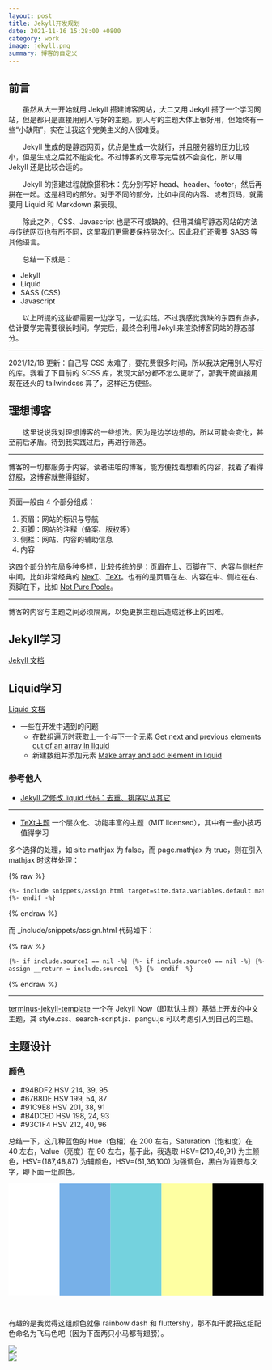 ```yaml
---
layout: post
title: Jekyll开发规划
date: 2021-11-16 15:28:00 +0800
category: work
image: jekyll.png
summary: 博客的自定义
---
```


<!--more-->

## 前言

&emsp;&emsp;虽然从大一开始就用 Jekyll 搭建博客网站，大二又用 Jekyll 搭了一个学习网站，但是都只是直接用别人写好的主题。别人写的主题大体上很好用，但始终有一些“小缺陷”，实在让我这个完美主义的人很难受。

&emsp;&emsp;Jekyll 生成的是静态网页，优点是生成一次就行，并且服务器的压力比较小，但是生成之后就不能变化。不过博客的文章写完后就不会变化，所以用 Jekyll 还是比较合适的。

&emsp;&emsp;Jekyll 的搭建过程就像搭积木：先分别写好 head、header、footer，然后再拼在一起。这是相同的部分。对于不同的部分，比如中间的内容、或者页码，就需要用 Liquid 和 Markdown 来表现。

&emsp;&emsp;除此之外，CSS、Javascript 也是不可或缺的。但用其编写静态网站的方法与传统网页也有所不同，这里我们更需要保持层次化。因此我们还需要 SASS 等其他语言。

&emsp;&emsp;总结一下就是：

- Jekyll
- Liquid
- SASS (CSS)
- Javascript

&emsp;&emsp;以上所提的这些都需要一边学习，一边实践。不过我感觉我缺的东西有点多，估计要学完需要很长时间。学完后，最终会利用Jekyll来渲染博客网站的静态部分。

---

2021/12/18 更新：自己写 CSS 太难了，要花费很多时间，所以我决定用别人写好的库。我看了下目前的 SCSS 库，发现大部分都不怎么更新了，那我干脆直接用现在还火的 tailwindcss 算了，这样还方便些。

## 理想博客

&emsp;&emsp;这里说说我对理想博客的一些想法。因为是边学边想的，所以可能会变化，甚至前后矛盾。待到我实践过后，再进行筛选。

---

博客的一切都服务于内容。读者进咱的博客，能方便找着想看的内容，找着了看得舒服，这博客就整得挺好。

---

页面一般由 4 个部分组成：

1. 页眉：网站的标识与导航
2. 页脚：网站的注释（备案、版权等）
3. 侧栏：网站、内容的辅助信息
4. 内容

这四个部分的布局多种多样，比较传统的是：页眉在上、页脚在下、内容与侧栏在中间，比如非常经典的 [NexT](https://simpleyyt.com/jekyll-theme-next/)、[TeXt](https://tianqi.name/jekyll-TeXt-theme/)。也有的是页眉在左、内容在中、侧栏在右、页脚在下，比如 [Not Pure Poole](https://vszhub.github.io/not-pure-poole/)。

---

博客的内容与主题之间必须隔离，以免更换主题后造成迁移上的困难。

## Jekyll学习

[Jekyll 文档](http://jekyllcn.com/docs/home/)

## Liquid学习

[Liquid 文档](https://liquid.bootcss.com/)

- 一些在开发中遇到的问题
  - 在数组遍历时获取上一个与下一个元素 [Get next and previous elements out of an array in liquid](https://stackoverflow.com/questions/16145061/get-next-and-previous-elements-out-of-an-array-in-liquid)
  - 新建数组并添加元素 [Make array and add element in liquid](https://twpower.github.io/228-make-array-and-add-element-in-jekyll-liquid-en)

### 参考他人

- [Jekyll 之修改 liquid 代码：去重、排序以及其它](https://yo1995.github.io/html/jekyll-edit-liquid-1/)

---

- [TeXt主题](https://github.com/kitian616/jekyll-TeXt-theme) 一个层次化、功能丰富的主题（MIT licensed），其中有一些小技巧值得学习

多个选择的处理，如 site.mathjax 为 false，而 page.mathjax 为 true，则在引入 mathjax 时这样处理：

{% raw %}

```html
{%- include snippets/assign.html target=site.data.variables.default.mathjax source0=site.mathjax source1=page.mathjax -%} {%- if __return == true -%} {%- include markdown-enhancements/mathjax.html -%}
{%- endif -%}
```

{% endraw %}

而 \_include/snippets/assign.html 代码如下：

{% raw %}

```html
{%- if include.source1 == nil -%} {%- if include.source0 == nil -%} {%- assign __return = include.target -%} {%- else -%} {%- assign __return = include.source0 -%} {%- endif -%} {%- else -%} {%-
assign __return = include.source1 -%} {%- endif -%}
```

{% endraw %}

---

[terminus-jekyll-template](https://github.com/TerminusBot/terminus-jekyll-template) 一个在 Jekyll Now（即默认主题）基础上开发的中文主题，其 style.css、search-script.js、pangu.js 可以考虑引入到自己的主题。

## 主题设计

### 颜色

<!-- 问了下molly喜欢的颜色，她说喜欢蓝色，并给出如下几种蓝： -->

- #94BDF2 HSV 214, 39, 95
- #67B8DE HSV 199, 54, 87
- #91C9E8 HSV 201, 38, 91
- #B4DCED HSV 198, 24, 93
- #93C1F4 HSV 212, 40, 96

总结一下，这几种蓝色的 Hue（色相）在 200 左右，Saturation（饱和度）在 40 左右，Value（亮度）在 90 左右，基于此，我选取 HSV=(210,49,91) 为主颜色，HSV=(187,48,87) 为辅颜色，HSV=(61,36,100) 为强调色，黑白为背景与文字，即下面一组颜色。

<svg xmlns="http://www.w3.org/2000/svg" xmlns:xlink="http://www.w3.org/1999/xlink" version="1.1" viewBox="0 0 500 250" xml:space="preserve">
    <rect fill="#ffffff" x="0" y="0" width="100" height="220"/>,<rect fill="#77b0e8" x="100" y="0" width="100" height="220"/>,<rect fill="#74d2de" x="200" y="0" width="100" height="220"/>,<rect fill="#feffa2" x="300" y="0" width="100" height="220"/>,<rect fill="#000000" x="400" y="0" width="100" height="220"/>
</svg>

有趣的是我觉得这组颜色就像 rainbow dash 和 fluttershy，那不如干脆把这组配色命名为飞马色吧（因为下面两只小马都有翅膀）。

<div class="masonry">
    <div class="item"><img src="../images/thumbnail/rainbow_dash.png"></div>
    <div class="item"><img src="../images/thumbnail/fluttershy.png"></div>
</div>
